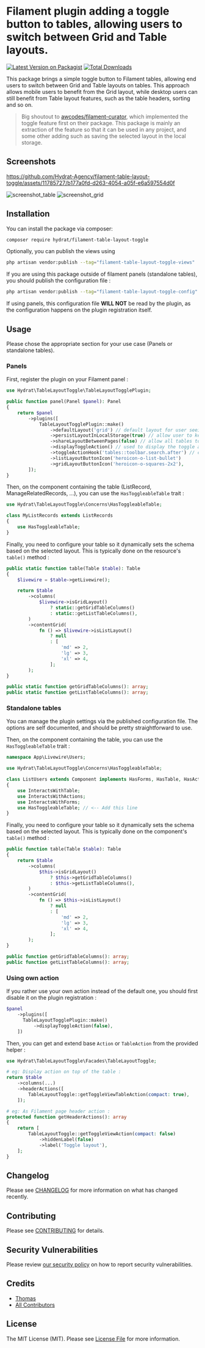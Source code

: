# Filament plugin adding a toggle button to tables, allowing users to switch between Grid and Table layouts.

[![Latest Version on Packagist](https://img.shields.io/packagist/v/hydrat/filament-table-layout-toggle.svg?style=flat-square)](https://packagist.org/packages/hydrat/filament-table-layout-toggle)
[![Total Downloads](https://img.shields.io/packagist/dt/hydrat/filament-table-layout-toggle.svg?style=flat-square)](https://packagist.org/packages/hydrat/filament-table-layout-toggle)


This package brings a simple toggle button to Filament tables, allowing end users to switch between Grid and Table layouts on tables. This approach allows mobile users to benefit from the Grid layout, while desktop users can still benefit from Table layout features, such as the table headers, sorting and so on.

> Big shoutout to [awcodes/filament-curator](https://github.com/awcodes/filament-curator), which implemented the toggle feature first on their package. This package is mainly an extraction of the feature so that it can be used in any project, and some other adding such as saving the selected layout in the local storage.


## Screenshots

https://github.com/Hydrat-Agency/filament-table-layout-toggle/assets/11785727/b177a0fd-d263-4054-a05f-e6a597554d0f

![screenshot_table](https://github.com/Hydrat-Agency/filament-table-layout-toggle/assets/11785727/72035a42-4439-4317-9266-e4a6cd1a757a)
![screenshot_grid](https://github.com/Hydrat-Agency/filament-table-layout-toggle/assets/11785727/56d0ecc8-07b9-459a-b045-c5916adfa703)


## Installation

You can install the package via composer:

```bash
composer require hydrat/filament-table-layout-toggle
```

Optionally, you can publish the views using

```bash
php artisan vendor:publish --tag="filament-table-layout-toggle-views"
```

If you are using this package outside of filament panels (standalone tables), you should publish the configuration file :

```bash
php artisan vendor:publish --tag="filament-table-layout-toggle-config"
```

If using panels, this configuration file **WILL NOT** be read by the plugin, as the configuration happens on the plugin registration itself.

## Usage

Please chose the appropriate section for your use case (Panels or standalone tables).

### Panels

First, register the plugin on your Filament panel :

```php
use Hydrat\TableLayoutToggle\TableLayoutTogglePlugin;

public function panel(Panel $panel): Panel
{
    return $panel
        ->plugins([
            TableLayoutTogglePlugin::make()
                ->defaultLayout('grid') // default layout for user seeing the table for the first time
                ->persistLayoutInLocalStorage(true) // allow user to keep his layout preference in his local storage
                ->shareLayoutBetweenPages(false) // allow all tables to share the layout option (requires persistLayoutInLocalStorage to be true)
                ->displayToggleAction() // used to display the toggle action button automatically
                ->toggleActionHook('tables::toolbar.search.after') // chose the Filament view hook to render the button on
                ->listLayoutButtonIcon('heroicon-o-list-bullet')
                ->gridLayoutButtonIcon('heroicon-o-squares-2x2'),
        ]);
}
```

Then, on the component containing the table (ListRecord, ManageRelatedRecords, ...), you can use the `HasToggleableTable` trait :

```php
use Hydrat\TableLayoutToggle\Concerns\HasToggleableTable;

class MyListRecords extends ListRecords
{
    use HasToggleableTable;
}
```

Finally, you need to configure your table so it dynamically sets the schema based on the selected layout. This is typically done on the resource's `table()` method :

```php
public static function table(Table $table): Table
{
    $livewire = $table->getLivewire();

    return $table
        ->columns(
            $livewire->isGridLayout()
                ? static::getGridTableColumns()
                : static::getListTableColumns(),
        )
        ->contentGrid(
            fn () => $livewire->isListLayout()
                ? null
                : [
                    'md' => 2,
                    'lg' => 3,
                    'xl' => 4,
                ];
        );
}

public static function getGridTableColumns(): array;
public static function getListTableColumns(): array;
```

### Standalone tables

You can manage the plugin settings via the published configuration file.
The options are self documented, and should be pretty straightforward to use.

Then, on the component containing the table, you can use the `HasToggleableTable` trait :

```php
namespace App\Livewire\Users;

use Hydrat\TableLayoutToggle\Concerns\HasToggleableTable;

class ListUsers extends Component implements HasForms, HasTable, HasActions
{
    use InteractsWithTable;
    use InteractsWithActions;
    use InteractsWithForms;
    use HasToggleableTable; // <-- Add this line
}
```

Finally, you need to configure your table so it dynamically sets the schema based on the selected layout. This is typically done on the component's `table()` method :

```php
public function table(Table $table): Table
{
    return $table
        ->columns(
            $this->isGridLayout()
                ? $this->getGridTableColumns()
                : $this->getListTableColumns(),
        )
        ->contentGrid(
            fn () => $this->isListLayout()
                ? null
                : [
                    'md' => 2,
                    'lg' => 3,
                    'xl' => 4,
                ];
        );
}

public function getGridTableColumns(): array;
public function getListTableColumns(): array;
```


### Using own action

If you rather use your own action instead of the default one, you should first disable it on the plugin registration :

```php
$panel
    ->plugins([
      TableLayoutTogglePlugin::make()
          ->displayToggleAction(false),
    ])
```

Then, you can get and extend base `Action` or `TableAction` from the provided helper :

```php
use Hydrat\TableLayoutToggle\Facades\TableLayoutToggle;

# eg: Display action on top of the table :
return $table
    ->columns(...)
    ->headerActions([
        TableLayoutToggle::getToggleViewTableAction(compact: true),
    ]);

# eg: As Filament page header action :
protected function getHeaderActions(): array
{
    return [
        TableLayoutToggle::getToggleViewAction(compact: false)
            ->hiddenLabel(false)
            ->label('Toggle layout'),
    ];
}

```

## Changelog

Please see [CHANGELOG](CHANGELOG.md) for more information on what has changed recently.

## Contributing

Please see [CONTRIBUTING](.github/CONTRIBUTING.md) for details.

## Security Vulnerabilities

Please review [our security policy](../../security/policy) on how to report security vulnerabilities.

## Credits

- [Thomas](https://github.com/Hydrat)
- [All Contributors](../../contributors)

## License

The MIT License (MIT). Please see [License File](LICENSE.md) for more information.
